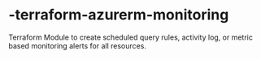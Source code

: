 # -terraform-azurerm-monitoring
Terraform Module to create scheduled query rules, activity log, or metric based monitoring alerts for all resources.
